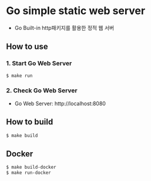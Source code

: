 # Go simple static web server

- Go Built-in http패키지를 활용한 정적 웹 서버

## How to use

### 1. Start Go Web Server

```bash
$ make run
```

### 2. Check Go Web Server

* Go Web Server: http://localhost:8080

## How to build

```bash
$ make build
```

## Docker

```bash
$ make build-docker
$ make run-docker
```
